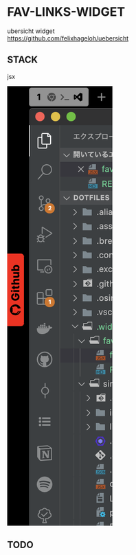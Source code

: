 # FAV-LINKS-WIDGET

ubersicht widget  
https://github.com/felixhageloh/uebersicht

## STACK
jsx

![screenshot](./assets/screenshot.png)

## TODO